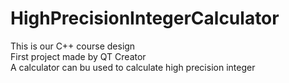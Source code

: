 # HighPrecisionIntegerCalculator
This is our C++ course design  
First project made by QT Creator  
A calculator can bu used to calculate high precision integer

